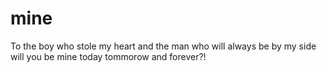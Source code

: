 # mine
To the boy who stole my heart
and the man who will always be by my side
will you be mine today tommorow and forever?! 
